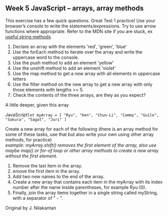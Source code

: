 ## Week 5 JavaScript – arrays, array methods

This exercise has a few quick questions. Great Test 1 practice! Use your browser’s console to write the statements/expressions. Try to use arrow functions where appropriate.
Refer to the MDN site if you are stuck, ex [useful string methods](https://developer.mozilla.org/en-US/docs/Learn/JavaScript/First_steps/Useful_string_methods)

1. Declare an array with the elements 'red', 'green', 'blue'
1. Use the forEach method to iterate over the array and write the uppercase word to the console.
1. Use the push method to add an element 'yellow'
1. Use the unshift method to add an element 'violet'
1. Use the map method to get a new array with all elements in uppercase letters
1. Use the filter method on the new array to get a new array with only those elements with lengths >= 5.
1. Check the contents of the three arrays, are they as you expect? 

A little deeper, given this array

JavaScript```let myArray = [ "Ryu", "Ken", "Chun-Li", "Cammy", "Guile", "Sakura", "Sagat", "Juri" ]```

Create a new array for each of the following (there is an array method for some of these tasks,  use that but also write your own using other array methods, for practice)  
*example: myArray.shift() removes the first element of the array, also use maybe map() or for-of loop or other array methods to create a new array without the first element.* 
1. Remove the last item in the array.
2. emove the first item in the array.
3. Add two new names to the end of the array.
4. Create a new array that contains each item in the myArray with its index number after the name inside parentheses, for example Ryu (0). 
5. Finally, join the array items together in a single string called myString, with a separator of " - ".  


Original by J. Nilakantan 
